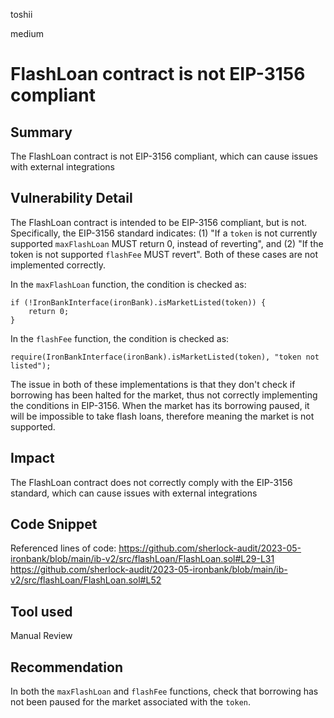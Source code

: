 toshii

medium

# FlashLoan contract is not EIP-3156 compliant

## Summary

The FlashLoan contract is not EIP-3156 compliant, which can cause issues with external integrations

## Vulnerability Detail

The FlashLoan contract is intended to be EIP-3156 compliant, but is not. Specifically, the EIP-3156 standard indicates: (1) "If a `token` is not currently supported `maxFlashLoan` MUST return 0, instead of reverting", and (2) "If the token is not supported `flashFee` MUST revert". Both of these cases are not implemented correctly.

In the `maxFlashLoan` function, the condition is checked as:
```solidity
if (!IronBankInterface(ironBank).isMarketListed(token)) {
	return 0;
}
```

In the `flashFee` function, the condition is checked as:
```solidity
require(IronBankInterface(ironBank).isMarketListed(token), "token not listed");
```

The issue in both of these implementations is that they don't check if borrowing has been halted for the market, thus not correctly implementing the conditions in EIP-3156. When the market has its borrowing paused, it will be impossible to take flash loans, therefore meaning the market is not supported.

## Impact

The FlashLoan contract does not correctly comply with the EIP-3156 standard, which can cause issues with external integrations

## Code Snippet

Referenced lines of code:
https://github.com/sherlock-audit/2023-05-ironbank/blob/main/ib-v2/src/flashLoan/FlashLoan.sol#L29-L31
https://github.com/sherlock-audit/2023-05-ironbank/blob/main/ib-v2/src/flashLoan/FlashLoan.sol#L52

## Tool used

Manual Review

## Recommendation

In both the `maxFlashLoan` and `flashFee` functions, check that borrowing has not been paused for the market associated with the `token`.